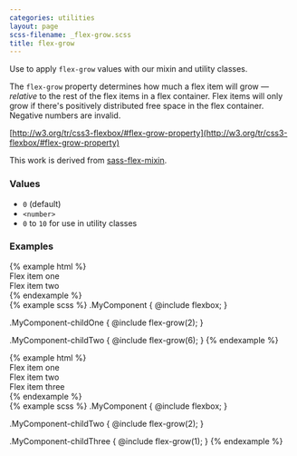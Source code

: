 ```yaml
---
categories: utilities
layout: page
scss-filename: _flex-grow.scss
title: flex-grow
---
```

Use to apply `flex-grow` values with our mixin and utility classes.

The `flex-grow` property determines how much a flex item will grow — _relative_ to the rest of the flex items in a flex container. Flex items will only grow if there's positively distributed free space in the flex container. Negative numbers are invalid.

[http://w3.org/tr/css3-flexbox/#flex-grow-property](http://w3.org/tr/css3-flexbox/#flex-grow-property)

This work is derived from [sass-flex-mixin](https://github.com/mastastealth/sass-flex-mixin).

### Values
* `0` (default)
* `<number>`
* `0` to `10` for use in utility classes

### Examples
<div class="DocsExample DocsExample--grouped DocsExample--labelUtilityClasses">
{% example html %}
<div class="flexbox">
  <div class="background-color--gray-15 flex-grow--2">Flex item one</div>
  <div class="background-color--gray-13 flex-grow--6">Flex item two</div>
</div>
{% endexample %}
</div>

<div class="DocsExample DocsExample--labelMixins DocsExample--renderHidden">
{% example scss %}
.MyComponent {
  @include flexbox;
}

.MyComponent-childOne {
  @include flex-grow(2);
}

.MyComponent-childTwo {
  @include flex-grow(6);
}
{% endexample %}
</div>


<div class="DocsExample DocsExample--grouped DocsExample--labelUtilityClasses">
{% example html %}
<div class="flexbox">
  <div class="background-color--gray-15">Flex item one</div>
  <div class="background-color--gray-13 flex-grow--2">Flex item two</div>
  <div class="background-color--gray-12 flex-grow--1">Flex item three</div>
</div>
{% endexample %}
</div>

<div class="DocsExample DocsExample--labelMixins DocsExample--renderHidden">
{% example scss %}
.MyComponent {
  @include flexbox;
}

.MyComponent-childTwo {
  @include flex-grow(2);
}

.MyComponent-childThree {
  @include flex-grow(1);
}
{% endexample %}
</div>
